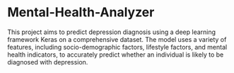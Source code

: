 # Mental-Health-Analyzer
This project aims to predict depression diagnosis using a deep learning framework Keras on a comprehensive dataset. The model uses a variety of features, including socio-demographic factors, lifestyle factors, and mental health indicators, to accurately predict whether an individual is likely to be diagnosed with depression.

